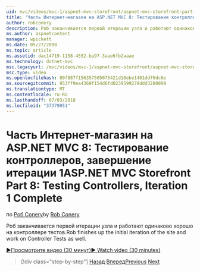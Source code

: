 ```yaml
---
uid: mvc/videos/mvc-1/aspnet-mvc-storefront/aspnet-mvc-storefront-part-8-testing-controllers-iteration-1-complete
title: 'Часть Интернет-магазин на ASP.NET MVC 8: Тестирование контроллеров, завершение итерации 1 | Документация Майкрософт'
author: robconery
description: Роб заканчивается первой итерации узла и работают одинаково хорошо на контроллере тестов.
ms.author: aspnetcontent
manager: wpickett
ms.date: 05/27/2008
ms.topic: article
ms.assetid: dac14719-1158-4552-ba97-3aae6fb2aaae
ms.technology: dotnet-mvc
msc.legacyurl: /mvc/videos/mvc-1/aspnet-mvc-storefront/aspnet-mvc-storefront-part-8-testing-controllers-iteration-1-complete
msc.type: video
ms.openlocfilehash: 80f887f156357505075421d10ebe1401dd70dc6e
ms.sourcegitcommit: 953ff9ea4369f154d6fd0239599279ddd3280009
ms.translationtype: MT
ms.contentlocale: ru-RU
ms.lasthandoff: 07/03/2018
ms.locfileid: "37379051"
---
```

<a name="aspnet-mvc-storefront-part-8-testing-controllers-iteration-1-complete"></a><span data-ttu-id="78c54-103">Часть Интернет-магазин на ASP.NET MVC 8: Тестирование контроллеров, завершение итерации 1</span><span class="sxs-lookup"><span data-stu-id="78c54-103">ASP.NET MVC Storefront Part 8: Testing Controllers, Iteration 1 Complete</span></span>
====================
<span data-ttu-id="78c54-104">по [Роб Conery](https://github.com/robconery)</span><span class="sxs-lookup"><span data-stu-id="78c54-104">by [Rob Conery](https://github.com/robconery)</span></span>

<span data-ttu-id="78c54-105">Роб заканчивается первой итерации узла и работают одинаково хорошо на контроллере тестов.</span><span class="sxs-lookup"><span data-stu-id="78c54-105">Rob finishes up the initial iteration of the site and work on Controller Tests as well.</span></span>

[<span data-ttu-id="78c54-106">&#9654;Просмотрите видео (30 минут)</span><span class="sxs-lookup"><span data-stu-id="78c54-106">&#9654; Watch video (30 minutes)</span></span>](https://channel9.msdn.com/Blogs/ASP-NET-Site-Videos/aspnet-mvc-storefront-part-8-testing-controllers-iteration-1-complete)

> [!div class="step-by-step"]
> <span data-ttu-id="78c54-107">[Назад](aspnet-mvc-storefront-part-7-routing-and-ui-work.md)
> [Вперед](aspnet-mvc-storefront-part-9-the-shopping-cart.md)</span><span class="sxs-lookup"><span data-stu-id="78c54-107">[Previous](aspnet-mvc-storefront-part-7-routing-and-ui-work.md)
[Next](aspnet-mvc-storefront-part-9-the-shopping-cart.md)</span></span>
